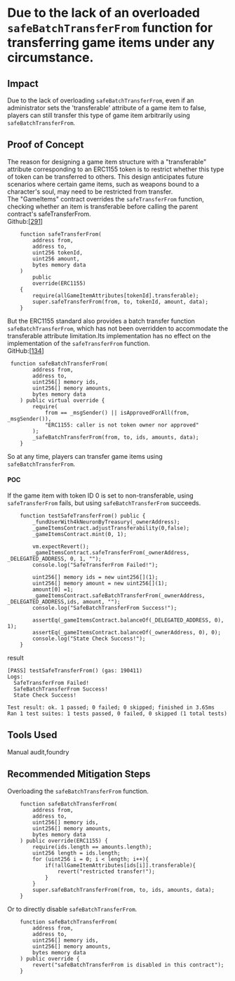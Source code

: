 # Due to the lack of an overloaded `safeBatchTransferFrom` function for transferring game items under any circumstance.


## Impact
Due to the lack of overloading `safeBatchTransferFrom`, even if an administrator sets the 'transferable' attribute of a game item to false, players can still transfer this type of game item arbitrarily using `safeBatchTransferFrom`.

## Proof of Concept
The reason for designing a game item structure with a "transferable" attribute corresponding to an ERC1155 token is to restrict whether this type of token can be transferred to others. This design anticipates future scenarios where certain game items, such as weapons bound to a character's soul, may need to be restricted from transfer.  
The "GameItems" contract overrides the `safeTransferFrom` function, checking whether an item is transferable before calling the parent contract's safeTransferFrom.  
Github:[[291](https://github.com/code-423n4/2024-02-ai-arena/blob/cd1a0e6d1b40168657d1aaee8223dc050e15f8cc/src/GameItems.sol#L291)]
```solidity
    function safeTransferFrom(
        address from, 
        address to, 
        uint256 tokenId,
        uint256 amount,
        bytes memory data
    ) 
        public 
        override(ERC1155)
    {
        require(allGameItemAttributes[tokenId].transferable);
        super.safeTransferFrom(from, to, tokenId, amount, data);
    }
```
  
But the ERC1155 standard also provides a batch transfer function `safeBatchTransferFrom`, which has not been overridden to accommodate the transferable attribute limitation.Its implementation has no effect on the implementation of the `safeTransferFrom` function.  
GitHub:[[134](https://github.com/OpenZeppelin/openzeppelin-contracts/blob/ecd2ca2cd7cac116f7a37d0e474bbb3d7d5e1c4d/contracts/token/ERC1155/ERC1155.sol#L134)]
```solidity
 function safeBatchTransferFrom(
        address from,
        address to,
        uint256[] memory ids,
        uint256[] memory amounts,
        bytes memory data
    ) public virtual override {
        require(
            from == _msgSender() || isApprovedForAll(from, _msgSender()),
            "ERC1155: caller is not token owner nor approved"
        );
        _safeBatchTransferFrom(from, to, ids, amounts, data);
    }
```

So at any time, players can transfer game items using `safeBatchTransferFrom`.  

#### POC
If the game item with token ID 0 is set to non-transferable, using `safeTransferFrom` fails, but using `safeBatchTransferFrom` succeeds.  
```solidity
    function testSafeTransferFrom() public {
        _fundUserWith4kNeuronByTreasury(_ownerAddress);
        _gameItemsContract.adjustTransferability(0,false);
        _gameItemsContract.mint(0, 1);

        vm.expectRevert();
        _gameItemsContract.safeTransferFrom(_ownerAddress, _DELEGATED_ADDRESS, 0, 1, "");
        console.log("SafeTransferFrom Failed!");

        uint256[] memory ids = new uint256[](1);
        uint256[] memory amount = new uint256[](1);
        amount[0] =1;
        _gameItemsContract.safeBatchTransferFrom(_ownerAddress, _DELEGATED_ADDRESS,ids, amount, "");
        console.log("SafeBatchTransferFrom Success!");

        assertEq(_gameItemsContract.balanceOf(_DELEGATED_ADDRESS, 0), 1);
        assertEq(_gameItemsContract.balanceOf(_ownerAddress, 0), 0);
        console.log("State Check Success!");
    }
```
result  
```solidity
[PASS] testSafeTransferFrom() (gas: 190411)
Logs:
  SafeTransferFrom Failed!
  SafeBatchTransferFrom Success!
  State Check Success!

Test result: ok. 1 passed; 0 failed; 0 skipped; finished in 3.65ms
Ran 1 test suites: 1 tests passed, 0 failed, 0 skipped (1 total tests)
```

## Tools Used
Manual audit,foundry  
  
## Recommended Mitigation Steps
Overloading the `safeBatchTransferFrom` function.
```solidity
    function safeBatchTransferFrom(
        address from,
        address to,
        uint256[] memory ids,
        uint256[] memory amounts,
        bytes memory data
    ) public override(ERC1155) {
        require(ids.length == amounts.length);
        uint256 length = ids.length;
        for (uint256 i = 0; i < length; i++){
            if(!allGameItemAttributes[ids[i]].transferable){
                revert("restricted transfer!");
            }
        }
        super.safeBatchTransferFrom(from, to, ids, amounts, data);
    }
```
Or to directly disable `safeBatchTransferFrom`.
```solidity
    function safeBatchTransferFrom(
        address from,
        address to,
        uint256[] memory ids,
        uint256[] memory amounts,
        bytes memory data
    ) public override {
        revert("safeBatchTransferFrom is disabled in this contract");
    }
```